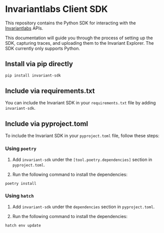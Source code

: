# Invariantlabs Client SDK

This repository contains the Python SDK for interacting with the [Invariantlabs](https://invariantlabs.ai/) APIs.

This documentation will guide you through the process of setting up the SDK, capturing traces, and uploading them to the Invariant Explorer. The SDK currently only supports Python.

## Install via pip directly
```bash
pip install invariant-sdk
```

## Include via requirements.txt
You can include the Invariant SDK in your `requirements.txt` file by adding `invariant-sdk`.

## Include via pyproject.toml
To include the Invariant SDK in your `pyproject.toml` file, follow these steps:

### Using `poetry`
1. Add `invariant-sdk` under the `[tool.poetry.dependencies]` section in `pyproject.toml`.

2. Run the following command to install the dependencies:
```
poetry install
```

### Using `hatch`
1. Add `invariant-sdk` under the `dependencies` section in `pyproject.toml`.

2. Run the following command to install the dependencies:
```bash
hatch env update
```
